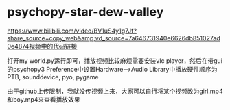 # psychopy-star-dew-valley
https://www.bilibili.com/video/BV1uS4y1g7Jf?share_source=copy_web&amp;vd_source=7a646731940e6626db851027ad0e4874视频中的代码链接

打开my world.py运行即可，播放视频比较麻烦需要安装vlc player，然后在带gui的psychopy3 Preference中设置Hardware——>Audio Library中播放硬件顺序为PTB, sounddevice, pyo, pygame

由于github上传限制，我就没传视频上来，大家可以自行将某个视频改为girl.mp4和boy.mp4来查看播放效果
